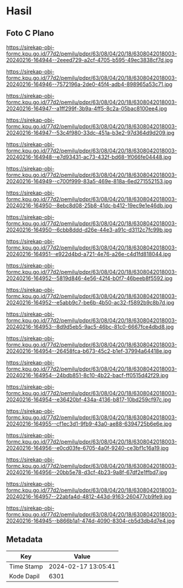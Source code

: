 # Hasil

## Foto C Plano

https://sirekap-obj-formc.kpu.go.id/77d2/pemilu/pdpr/63/08/04/20/18/6308042018003-20240216-164944--2eeed729-a2cf-4705-b595-49ec3838cf7d.jpg

https://sirekap-obj-formc.kpu.go.id/77d2/pemilu/pdpr/63/08/04/20/18/6308042018003-20240216-164946--7572196a-2de0-45f4-adb4-898965a53c71.jpg

https://sirekap-obj-formc.kpu.go.id/77d2/pemilu/pdpr/63/08/04/20/18/6308042018003-20240216-164947--a1ff299f-3b9a-4ff5-8c2a-05bac8100ee4.jpg

https://sirekap-obj-formc.kpu.go.id/77d2/pemilu/pdpr/63/08/04/20/18/6308042018003-20240216-164947--53c4f980-33dc-451a-b3e2-97d364d9d209.jpg

https://sirekap-obj-formc.kpu.go.id/77d2/pemilu/pdpr/63/08/04/20/18/6308042018003-20240216-164948--e7d93431-ac73-432f-bd68-1f066fe04448.jpg

https://sirekap-obj-formc.kpu.go.id/77d2/pemilu/pdpr/63/08/04/20/18/6308042018003-20240216-164949--c700f999-83a5-469e-818a-6ed271552153.jpg

https://sirekap-obj-formc.kpu.go.id/77d2/pemilu/pdpr/63/08/04/20/18/6308042018003-20240216-164950--8ebc8d08-25b8-41dc-b412-19ec9e1e46db.jpg

https://sirekap-obj-formc.kpu.go.id/77d2/pemilu/pdpr/63/08/04/20/18/6308042018003-20240216-164950--6cbb8ddd-d26e-44e3-a91c-d3112c7fc99b.jpg

https://sirekap-obj-formc.kpu.go.id/77d2/pemilu/pdpr/63/08/04/20/18/6308042018003-20240216-164951--e922d4bd-a721-4e76-a26e-c4d1fd818044.jpg

https://sirekap-obj-formc.kpu.go.id/77d2/pemilu/pdpr/63/08/04/20/18/6308042018003-20240216-164952--5819d846-4e56-42f4-b0f7-46beeb8f5592.jpg

https://sirekap-obj-formc.kpu.go.id/77d2/pemilu/pdpr/63/08/04/20/18/6308042018003-20240216-164952--e5abb9c7-be6b-4b50-ac32-f5892b9c8b7d.jpg

https://sirekap-obj-formc.kpu.go.id/77d2/pemilu/pdpr/63/08/04/20/18/6308042018003-20240216-164953--8d9d5eb5-9ac5-46bc-81c0-6667fce4dbd8.jpg

https://sirekap-obj-formc.kpu.go.id/77d2/pemilu/pdpr/63/08/04/20/18/6308042018003-20240216-164954--26458fca-b673-45c2-b1ef-37994a64418e.jpg

https://sirekap-obj-formc.kpu.go.id/77d2/pemilu/pdpr/63/08/04/20/18/6308042018003-20240216-164954--24bdb851-8c10-4b22-bacf-ff0515d42f29.jpg

https://sirekap-obj-formc.kpu.go.id/77d2/pemilu/pdpr/63/08/04/20/18/6308042018003-20240216-164954--e36420bf-434a-4136-b817-10bd259cf97c.jpg

https://sirekap-obj-formc.kpu.go.id/77d2/pemilu/pdpr/63/08/04/20/18/6308042018003-20240216-164955--cf1ec3d1-9fb9-43a0-ae88-6394725b6e6e.jpg

https://sirekap-obj-formc.kpu.go.id/77d2/pemilu/pdpr/63/08/04/20/18/6308042018003-20240216-164956--e0cd03fe-6705-4a0f-9240-ce3bf1c16a19.jpg

https://sirekap-obj-formc.kpu.go.id/77d2/pemilu/pdpr/63/08/04/20/18/6308042018003-20240216-164956--20bb5e78-d3cf-4b23-9a8f-67df2e1ffbd7.jpg

https://sirekap-obj-formc.kpu.go.id/77d2/pemilu/pdpr/63/08/04/20/18/6308042018003-20240216-164957--22abfa4d-4812-443d-9163-260477cb9fe9.jpg

https://sirekap-obj-formc.kpu.go.id/77d2/pemilu/pdpr/63/08/04/20/18/6308042018003-20240216-164945--b866b1a1-474d-4090-8304-cb5d3db4d7e4.jpg


## Metadata

| Key        | Value               |
| ---------- | ------------------- |
| Time Stamp | 2024-02-17 13:05:41 |
| Kode Dapil | 6301                |



